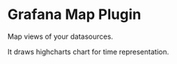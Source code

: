 # Grafana Map Plugin

Map views of your datasources.

It draws highcharts chart for time representation.
